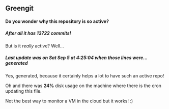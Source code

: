 ## Greengit

#### Do you wonder why this repository is so active?

##### After all it has 13722 commits!

But is it *really* active? Well...

##### Last update was on Sat Sep 5 at 4:25:04 when those lines were... generated

Yes, generated, because it certainly helps a lot to have such an active repo!

Oh and there was **24%** disk usage on the machine
where there is the cron updating this file.

Not the best way to monitor a VM in the cloud but it works! :)
